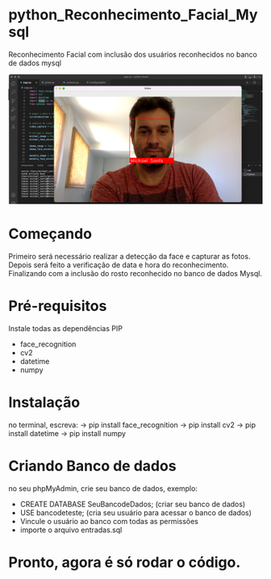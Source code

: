 # python_Reconhecimento_Facial_Mysql
Reconhecimento Facial com inclusão dos usuários reconhecidos no banco de dados mysql

<img src="https://github.com/michaelsantsbird/python_Reconhecimento_Facial_Mysql/blob/main/img/ver.png" />

# Começando

Primeiro será necessário realizar a detecção da face e capturar as fotos.
Depois será feito a verificação de data e hora do reconhecimento.
Finalizando com a inclusão do rosto reconhecido no banco de dados Mysql.

# Pré-requisitos

Instale todas as dependências PIP
 - face_recognition
 - cv2
 - datetime
 - numpy

# Instalação

no terminal, escreva:
 -> pip install face_recognition
 -> pip install cv2
 -> pip install datetime
 -> pip install numpy
 
 # Criando Banco de dados
 
 no seu phpMyAdmin, crie seu banco de dados, exemplo:
  -  CREATE DATABASE SeuBancodeDados; (criar seu banco de dados)
  -  USE bancodeteste; (cria seu usuário para acessar o banco de dados)
  -  Vincule o usuário ao banco com todas as permissões
  -  importe o arquivo entradas.sql

 # Pronto, agora é só rodar o código.
